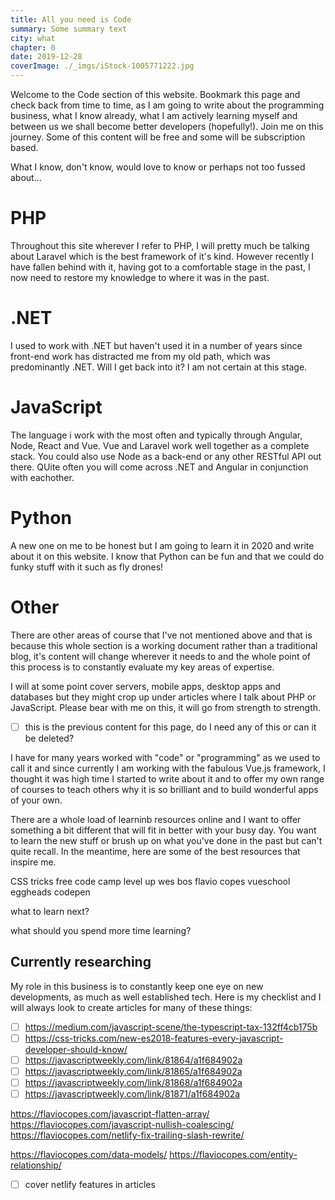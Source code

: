 ```yaml
---
title: All you need is Code
summary: Some summary text
city: what
chapter: 0
date: 2019-12-28
coverImage: ./_imgs/iStock-1005771222.jpg
---
```

Welcome to the Code section of this website. Bookmark this page and check back from time to time, as I am going to write about the programming business, what I know already, what I am actively learning myself and between us we shall become better developers (hopefully!). Join me on this journey. Some of this content will be free and some will be subscription based.

What I know, don't know, would love to know or perhaps not too fussed about...

# PHP
Throughout this site wherever I refer to PHP, I will pretty much be talking about Laravel which is the best framework of it's kind. However recently I have fallen behind with it, having got to a comfortable stage in the past, I now need to restore my knowledge to where it was in the past.

# .NET
I used to work with .NET but haven't used it in a number of years since front-end work has distracted me from my old path, which was predominantly .NET. Will I get back into it? I am not certain at this stage.

# JavaScript
The language i work with the most often and typically through Angular, Node, React and Vue. Vue and Laravel work well together as a complete stack. You could also use Node as a back-end or any other RESTful API out there. QUite often you will come across .NET and Angular in conjunction with eachother.

# Python
A new one on me to be honest but I am going to learn it in 2020 and write about it on this website. I know that Python can be fun and that we could do funky stuff with it such as fly drones!

# Other
There are other areas of course that I've not mentioned above and that is because this whole section is a working document rather than a traditional blog, it's content will change wherever it needs to and the whole point of this process is to constantly evaluate my key areas of expertise.

I will at some point cover servers, mobile apps, desktop apps and databases but they might crop up under articles where I talk about PHP or JavaScript. Please bear with me on this, it will go from strength to strength.

- [ ] this is the previous content for this page, do I need any of this or can it be deleted?


I have for many years worked with "code" or "programming" as we used to call it and since currently I am working with the fabulous Vue.js framework, I thought it was high time I started to write about it and to offer my own range of courses to teach others why it is so brilliant and to build wonderful apps of your own.

There are a whole load of learninb resources online and I want to offer something a bit different that will fit in better with your busy day. You want to learn the new stuff or brush up on what you've done in the past but can't quite recall. In the meantime, here are some of the best resources that inspire me.

CSS tricks
free code camp
level up
wes bos
flavio copes
vueschool
eggheads
codepen

what to learn next?

what should you spend more time learning?

## Currently researching
My role in this business is to constantly keep one eye on new developments, as much as well established tech. Here is my checklist and I will always look to create articles for many of these things:

- [ ] https://medium.com/javascript-scene/the-typescript-tax-132ff4cb175b
- [ ] https://css-tricks.com/new-es2018-features-every-javascript-developer-should-know/
- [ ] https://javascriptweekly.com/link/81864/a1f684902a
- [ ] https://javascriptweekly.com/link/81865/a1f684902a
- [ ] https://javascriptweekly.com/link/81868/a1f684902a
- [ ] https://javascriptweekly.com/link/81871/a1f684902a

https://flaviocopes.com/javascript-flatten-array/
https://flaviocopes.com/javascript-nullish-coalescing/
https://flaviocopes.com/netlify-fix-trailing-slash-rewrite/

https://flaviocopes.com/data-models/
https://flaviocopes.com/entity-relationship/

- [ ] cover netlify features in articles
